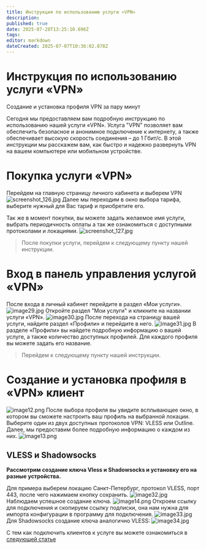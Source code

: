 ```yaml
---
title: Инструкция по использованию услуги «VPN»
description: 
published: true
date: 2025-07-28T13:25:10.696Z
tags: 
editor: markdown
dateCreated: 2025-07-07T10:36:02.878Z
---
```


# Инструкция по использованию услуги «VPN»
Создание и установка профиля VPN за пару минут

Сегодня мы предоставляем вам подробную инструкцию по использованию нашей услуги «VPN».
Услуга "VPN" позволяет вам обеспечить безопасное и анонимное подключение к интернету, а также обеспечивает высокую скорость соединения – до 1 Гбит/с. В этой инструкции мы расскажем вам, как быстро и надежно развернуть VPN на вашем компьютере или мобильном устройстве.

# Покупка услуги «VPN»
Перейдем на главную страницу личного кабинета и выберем VPN
![screenshot_126.jpg](/aeza/vpn/screenshot_126.jpg)
Далее мы переходим в окно выбора тарифа, выберите нужный для Вас тариф и приобретите его.

Так же в момент покупки, вы можете задать желаемое имя услуги, выбрать периодичность оплаты а так же ознакомиться с доступными протоколами и локациями.
![screenshot_127.jpg](/aeza/vpn/screenshot_127.jpg)
>После покупки услуги, перейдем к следующему пункту нашей инструкции.

# Вход в панель управления услугой «VPN»
После входа в личный кабинет перейдите в раздел «Мои услуги».
![image29.jpg](/aeza/vpn/image29.jpg)
Откройте раздел "Мои услуги" и кликните на названии услуги «VPN».
![image30.jpg](/aeza/vpn/image30.jpg)
После перехода на страницу вашей услуги, найдите раздел «Профили» и перейдите в него.
![image31.jpg](/aeza/vpn/image31.jpg)
В разделе «Профили» вы найдете подробную информацию о вашей услуге, а также количество доступных профилей. Для каждого профиля вы можете задать его название.
>Перейдем к следующему пункту нашей инструкции.

# Создание и установка профиля в «VPN» клиент
![image12.png](/aeza/vpn/image12.png)
После выбора профиля вы увидите всплывающее окно, в котором вы сможете настроить ваш профиль на выбранной локации. Выберите один из двух доступных протоколов VPN: VLESS или Outline. Далее, мы предоставим более подробную информацию о каждом из них.
![image13.png](/aeza/vpn/image13.png)
## VLESS и Shadowsocks
**Рассмотрим создание ключа Vless и Shadowsocks и установку его на разные устройства.**

Для примера выберем локацию Санкт-Петербург, протокол VLESS, порт 443, после чего нажимаем кнопку сохранить.
![image32.jpg](/aeza/vpn/image32.jpg)
Наблюдаем успешное создание ключа.
![image14.png](/aeza/vpn/image14.png)
Откроем ссылку для подключения и скопируем ссылку подписки, она нам нужна для импорта конфигурации в программу для подключения.
![image33.jpg](/aeza/vpn/image33.jpg)
Для Shadowsocks создание ключа аналогично VLESS:
![image34.jpg](/aeza/vpn/image34.jpg)

С тем как подключить клиентов к услуге вы можете ознакомиться в [следующей статье](https://wiki.yukikras.net/ru/nastroikavpn)
